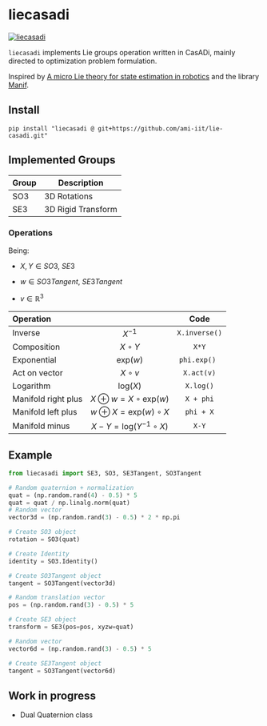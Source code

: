 # liecasadi

[![liecasadi](https://github.com/ami-iit/liecasadi/actions/workflows/tests.yml/badge.svg)](https://github.com/ami-iit/liecasadi/actions/workflows/tests.yml)

`liecasadi` implements Lie groups operation written in CasADi, mainly directed to optimization problem formulation.

Inspired by [A micro Lie theory for state estimation in robotics](https://arxiv.org/pdf/1812.01537.pdf) and the library [Manif](https://github.com/artivis/manif).

## Install

```
pip install "liecasadi @ git+https://github.com/ami-iit/lie-casadi.git"
```

## Implemented Groups

| **Group** | Description        |
| --------- | ------------------ |
| SO3       | 3D Rotations       |
| SE3       | 3D Rigid Transform |

### Operations

Being:

- $X, Y \in SO3, \ SE3$

- $w \in SO3Tangent, \ SE3Tangent$

- $v \in \mathbb{R}^3$

| Operation           |                                       |     Code      |
| :------------------ | :-----------------------------------: | :-----------: |
| Inverse             |               $X^{-1}$                | `X.inverse()` |
| Composition         |              $X \circ Y$              |     `X*Y`     |
| Exponential         |            $\text{exp}(w)$            | `phi.exp() `  |
| Act on vector       |              $X \circ v$              |  `X.act(v)`   |
| Logarithm           |            $\text{log}(X)$            |   `X.log()`   |
| Manifold right plus | $X \oplus  w = X \circ \text{exp}(w)$ |   `X + phi`   |
| Manifold left plus  | $w \oplus X = \text{exp}(w) \circ X$  |   `phi + X`   |
| Manifold minus      |  $X-Y = \text{log}(Y^{-1} \circ X)$   |     `X-Y`     |

## Example

```python
from liecasadi import SE3, SO3, SE3Tangent, SO3Tangent

# Random quaternion + normalization
quat = (np.random.rand(4) - 0.5) * 5
quat = quat / np.linalg.norm(quat)
# Random vector
vector3d = (np.random.rand(3) - 0.5) * 2 * np.pi

# Create SO3 object
rotation = SO3(quat)

# Create Identity
identity = SO3.Identity()

# Create SO3Tangent object
tangent = SO3Tangent(vector3d)

# Random translation vector
pos = (np.random.rand(3) - 0.5) * 5

# Create SE3 object
transform = SE3(pos=pos, xyzw=quat)

# Random vector
vector6d = (np.random.rand(3) - 0.5) * 5

# Create SE3Tangent object
tangent = SO3Tangent(vector6d)
```

## Work in progress

- Dual Quaternion class
